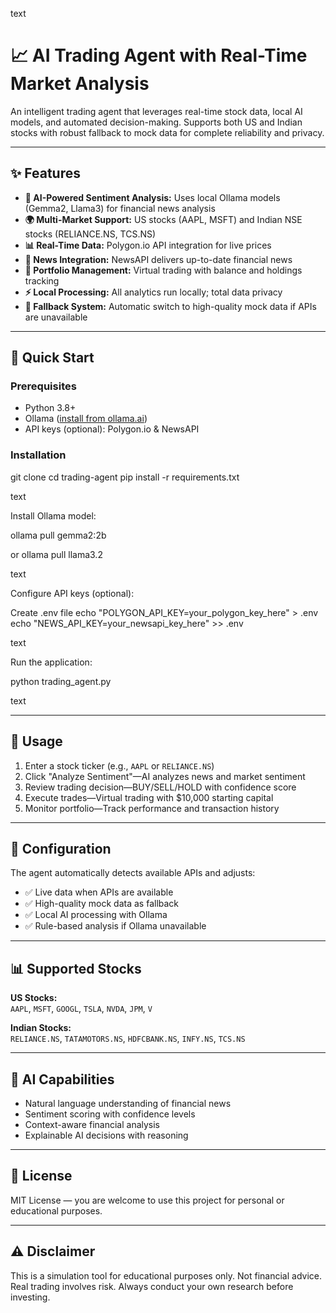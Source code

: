 text
# 📈 AI Trading Agent with Real-Time Market Analysis

An intelligent trading agent that leverages real-time stock data, local AI models, and automated decision-making. Supports both US and Indian stocks with robust fallback to mock data for complete reliability and privacy.

---

## ✨ Features

- **🤖 AI-Powered Sentiment Analysis:** Uses local Ollama models (Gemma2, Llama3) for financial news analysis
- **🌍 Multi-Market Support:** US stocks (AAPL, MSFT) and Indian NSE stocks (RELIANCE.NS, TCS.NS)
- **📊 Real-Time Data:** Polygon.io API integration for live prices
- **📰 News Integration:** NewsAPI delivers up-to-date financial news
- **💼 Portfolio Management:** Virtual trading with balance and holdings tracking
- **⚡ Local Processing:** All analytics run locally; total data privacy
- **🔧 Fallback System:** Automatic switch to high-quality mock data if APIs are unavailable

---

## 🚀 Quick Start

### Prerequisites

- Python 3.8+
- Ollama ([install from ollama.ai](https://ollama.ai))
- API keys (optional): Polygon.io & NewsAPI

### Installation

git clone <your-repo>
cd trading-agent
pip install -r requirements.txt

text

Install Ollama model:

ollama pull gemma2:2b

or
ollama pull llama3.2

text

Configure API keys (optional):

Create .env file
echo "POLYGON_API_KEY=your_polygon_key_here" > .env
echo "NEWS_API_KEY=your_newsapi_key_here" >> .env

text

Run the application:

python trading_agent.py

text

---

## 🎯 Usage

1. Enter a stock ticker (e.g., `AAPL` or `RELIANCE.NS`)
2. Click "Analyze Sentiment"—AI analyzes news and market sentiment
3. Review trading decision—BUY/SELL/HOLD with confidence score
4. Execute trades—Virtual trading with $10,000 starting capital
5. Monitor portfolio—Track performance and transaction history

---

## 🔧 Configuration

The agent automatically detects available APIs and adjusts:
- ✅ Live data when APIs are available
- ✅ High-quality mock data as fallback
- ✅ Local AI processing with Ollama
- ✅ Rule-based analysis if Ollama unavailable

---

## 📊 Supported Stocks

**US Stocks:**  
`AAPL`, `MSFT`, `GOOGL`, `TSLA`, `NVDA`, `JPM`, `V`

**Indian Stocks:**  
`RELIANCE.NS`, `TATAMOTORS.NS`, `HDFCBANK.NS`, `INFY.NS`, `TCS.NS`

---

## 🤖 AI Capabilities

- Natural language understanding of financial news
- Sentiment scoring with confidence levels
- Context-aware financial analysis
- Explainable AI decisions with reasoning

---

## 📝 License

MIT License — you are welcome to use this project for personal or educational purposes.

---

## ⚠️ Disclaimer

This is a simulation tool for educational purposes only. Not financial advice. Real trading involves risk. Always conduct your own research before investing.
